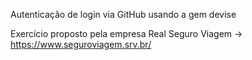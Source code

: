 Autenticação de login via GitHub usando a gem devise 

Exercício proposto pela empresa Real Seguro Viagem -> https://www.seguroviagem.srv.br/